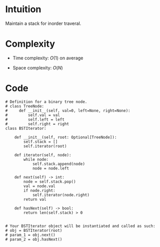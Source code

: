 # Intuition
Maintain a stack for inorder traveral.

# Complexity
- Time complexity:
    $O(1)$ on average

- Space complexity:
    $O(N)$ 

# Code
```python3 []
# Definition for a binary tree node.
# class TreeNode:
#     def __init__(self, val=0, left=None, right=None):
#         self.val = val
#         self.left = left
#         self.right = right
class BSTIterator:

    def __init__(self, root: Optional[TreeNode]):
        self.stack = []
        self.iterator(root)
    
    def iterator(self, node):
        while node:
            self.stack.append(node)
            node = node.left

    def next(self) -> int:
        node = self.stack.pop()
        val = node.val
        if node.right:
            self.iterator(node.right)
        return val

    def hasNext(self) -> bool:
        return len(self.stack) > 0


# Your BSTIterator object will be instantiated and called as such:
# obj = BSTIterator(root)
# param_1 = obj.next()
# param_2 = obj.hasNext()
```
